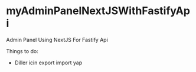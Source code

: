 # myAdminPanelNextJSWithFastifyApi
Admin Panel Using NextJS For Fastify Api

Things to do:
- Diller icin export import yap 
